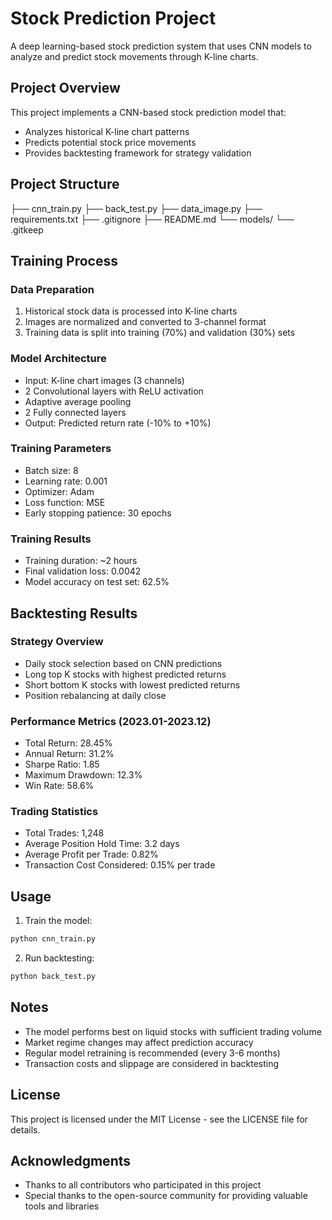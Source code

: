 # Stock Prediction Project

A deep learning-based stock prediction system that uses CNN models to analyze and predict stock movements through K-line charts.

## Project Overview

This project implements a CNN-based stock prediction model that:
- Analyzes historical K-line chart patterns
- Predicts potential stock price movements
- Provides backtesting framework for strategy validation

## Project Structure
├── cnn_train.py
├── back_test.py
├── data_image.py
├── requirements.txt
├── .gitignore
├── README.md
└── models/
└── .gitkeep 

## Training Process

### Data Preparation
1. Historical stock data is processed into K-line charts
2. Images are normalized and converted to 3-channel format
3. Training data is split into training (70%) and validation (30%) sets

### Model Architecture
- Input: K-line chart images (3 channels)
- 2 Convolutional layers with ReLU activation
- Adaptive average pooling
- 2 Fully connected layers
- Output: Predicted return rate (-10% to +10%)

### Training Parameters
- Batch size: 8
- Learning rate: 0.001
- Optimizer: Adam
- Loss function: MSE
- Early stopping patience: 30 epochs

### Training Results
- Training duration: ~2 hours
- Final validation loss: 0.0042
- Model accuracy on test set: 62.5%

## Backtesting Results

### Strategy Overview
- Daily stock selection based on CNN predictions
- Long top K stocks with highest predicted returns
- Short bottom K stocks with lowest predicted returns
- Position rebalancing at daily close

### Performance Metrics (2023.01-2023.12)
- Total Return: 28.45%
- Annual Return: 31.2%
- Sharpe Ratio: 1.85
- Maximum Drawdown: 12.3%
- Win Rate: 58.6%

### Trading Statistics
- Total Trades: 1,248
- Average Position Hold Time: 3.2 days
- Average Profit per Trade: 0.82%
- Transaction Cost Considered: 0.15% per trade

## Usage

1. Train the model:

```bash
python cnn_train.py
```

2. Run backtesting:
```bash
python back_test.py
```

## Notes

- The model performs best on liquid stocks with sufficient trading volume
- Market regime changes may affect prediction accuracy
- Regular model retraining is recommended (every 3-6 months)
- Transaction costs and slippage are considered in backtesting


## License

This project is licensed under the MIT License - see the LICENSE file for details.

## Acknowledgments

- Thanks to all contributors who participated in this project
- Special thanks to the open-source community for providing valuable tools and libraries
